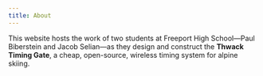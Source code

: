 ```yaml
---
title: About
---
```


This website hosts the work of two students at Freeport High School—Paul Biberstein and Jacob Selian—as they design and construct the **Thwack Timing Gate**, a cheap, open-source, wireless timing system for alpine skiing.

